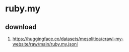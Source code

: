 # ruby.my

## download

1. https://huggingface.co/datasets/mesolitica/crawl-my-website/raw/main/ruby.my.jsonl